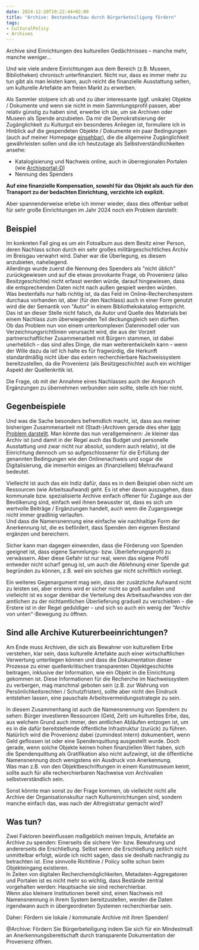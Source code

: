 ```yaml
---
date: 2024-12-28T19:22:44+02:00
title: "Archive: Bestandsaufbau durch Bürgerbeteiligung fördern"
tags:
- CulturalPolicy
- Archives
---
```


Archive sind Einrichtungen des kulturellen Gedächtnisses – manche mehr, manche weniger...
<!--more-->
Und wie viele andere Einrichtungen aus dem Bereich (z.B. Museen, Bibliotheken) chronisch unterfinanziert. Nicht nur, dass es immer mehr zu tun gibt als man leisten kann, auch reicht die finanzielle Ausstattung selten, um kulturelle Artefakte am freien Markt zu erwerben.

Als Sammler stolpere ich ab und zu über interessante (ggf. unikale) Objekte / Dokumente und wenn sie nicht in mein Sammlungsprofil passen, aber relativ günstig zu haben sind, erwerbe ich sie, um sie Archiven oder Museen als Spende anzubieten. Da mir die Demokratisierung der Zugänglichkeit zu Kulturgut ein besonderes Anliegen ist, formuliere ich in Hinblick auf die gespendeten Objekte / Dokumente ein paar Bedingungen (auch auf meiner Homepage [einsehbar](https://christianmahnke.de/collections/#donations)), die die allgemeine Zugänglichkeit gewährleisten sollen und die ich heutzutage als Selbstverständlichkeiten ansehe:
*	Katalogisierung und Nachweis online, auch in überregionalen Portalen (wie [Archivportal-D](https://www.archivportal-d.de/))
*	Nennung des Spenders

**Auf eine finanzielle Kompensation, sowohl für das Objekt als auch für den Transport zu der bedachten Einrichtung, verzichte ich explizit.**

Aber spannenderweise erlebe ich immer wieder, dass dies offenbar selbst für sehr große Einrichtungen im Jahr 2024 noch ein Problem darstellt:

## Beispiel

Im konkreten Fall ging es um ein Fotoalbum aus dem Besitz einer Person, deren Nachlass schon durch ein sehr großes militärgeschichtliches Archiv im Breisgau verwahrt wird. Daher war die Überlegung, es diesem anzubieten, naheliegend.<br/>
Allerdings wurde zuerst die Nennung des Spenders als "nicht üblich" zurückgewiesen und auf die etwas provokante Frage, ob Provenienz (also Besitzgeschichte) nicht erfasst werden würde, darauf hingewiesen, dass die entsprechenden Daten nicht nach außen gespielt werden würden.<br/>
Was bestenfalls nur halb richtig ist, da das Feld im Online-Recherchesystem durchaus vorhanden ist, aber (für den Nachlass) auch in einer Form genutzt wird die der Semantik von "Autor" in einem Bibliothekskatalog entspricht. Das ist an dieser Stelle nicht falsch, da Autor und Quelle des Materials bei einem Nachlass zum überwiegenden Teil deckungsgleich sein dürften.<br/>
Ob das Problem nun von einem unterkomplexen Datenmodell oder von Verzeichnungsrichtlinien verursacht wird, die aus der Vorzeit partnerschaftlicher Zusammenarbeit mit Bürgern stammen, ist dabei unerheblich – das sind alles Dinge, die man weiterentwickeln kann – wenn der Wille dazu da ist! Ich halte es für fragwürdig, die Herkunft standardmäßig nicht über das extern recherchierbare Nachweissystem bereitzustellen, da die Provenienz (als Besitzgeschichte) auch ein wichtiger Aspekt der Quellenkritik ist.

Die Frage, ob mit der Annahme eines Nachlasses auch der Anspruch Ergänzungen zu übernehmen verbunden sein sollte, stelle ich hier nicht.

## Gegenbeispiele

Und was die Sache besonders befremdlich macht, ist, dass aus meiner bisherigen Zusammenarbeit mit (Stadt-)Archiven gerade dies eher [kein Problem darstellt](https://christianmahnke.de/collections/donations/). Man könnte das nun verallgemeinern: Je kleiner das Archiv ist (und damit in der Regel auch das Budget und personelle Ausstattung und zwar nicht nur absolut, sondern auch relativ), ist die Einrichtung dennoch um so aufgeschlossener für die Erfüllung der genannten Bedingungen wie den Onlinenachweis und sogar die Digitalisierung, die immerhin einiges an (finanziellem) Mehraufwand bedeutet.

Vielleicht ist auch das ein Indiz dafür, dass es in dem Beispiel oben nicht um Ressourcen (wie Arbeitsaufwand) geht. Es ist eher davon auszugehen, dass kommunale bzw. spezialisierte Archive einfach offener für Zugänge aus der Bevölkerung sind, einfach weil ihnen bewusster ist, dass es sich um wertvolle Beiträge / Ergänzungen handelt, auch wenn die Zugangswege nicht immer gradlinig verlaufen.<br/>
Und dass die Namensnennung eine einfache wie nachhaltige Form der Anerkennung ist, die es befördert, dass Spenden den eigenen Bestand ergänzen und bereichern.

Sicher kann man dagegen einwenden, dass die Förderung von Spenden geeignet ist, dass eigene Sammlungs- bzw. Überlieferungsprofil zu verwässern. Aber diese Gefahr ist nur real, wenn das eigene Profil entweder nicht scharf genug ist, um auch die Ablehnung einer Spende gut begründen zu können, z.B. weil ein solches gar nicht schriftlich vorliegt.

Ein weiteres Gegenargument mag sein, dass der zusätzliche Aufwand nicht zu leisten sei, aber erstens wird er sicher nicht so groß ausfallen und vielleicht ist es sogar denkbar die Verteilung des Arbeitsaufwandes von der amtlichen zu der nichtamtlichen Überlieferung graduell zu verschieben – die Erstere ist in der Regel geduldiger – und sich so auch ein wenig der "Archiv von unten"-Bewegung zu öffnen.

## Sind alle Archive Kuturerbeeinrichtungen?

Am Ende muss Archiven, die sich als Bewahrer von kulturellem Erbe verstehen, klar sein, dass kulturelle Artefakte auch einer wirtschaftlichen Verwertung unterliegen können und dass die Dokumentation dieser Prozesse zu einer quellenkritischen transparenten Objektgeschichte beitragen, inklusive der Information, wie ein Objekt in die Einrichtung gekommen ist. Diese Informationen für die Recherche im Nachweissystem zu verbergen, mag manchmal geboten sein (z.B. zur Wahrung von Persönlichkeitsrechten / Schutzfristen), sollte aber nicht den Eindruck entstehen lassen, eine pauschale Arbeitsvermeidungsstrategie zu sein.

In diesem Zusammenhang ist auch die Namensnennung von Spendern zu sehen: Bürger investieren Ressourcen (Geld, Zeit) um kulturelles Erbe, das, aus welchem Grund auch immer, den amtlichen Abläufen entzogen ist, um es in die dafür bereitstehende öffentliche Infrastruktur (zurück) zu führen. Natürlich wird die Provenienz dabei (zumindest intern) dokumentiert, wenn Geld geflossen ist oder eine Spendenquittung ausgestellt wurde. Doch gerade, wenn solche Objekte keinen hohen finanziellen Wert haben, sich die Spendenquittung als Gratifikation also nicht aufzwingt, ist die öffentliche Namensnennung doch wenigstens ein Ausdruck von Anerkennung.<br/>
Was man z.B. von den Objektbeschriftungen in einem Kunstmuseum kennt, sollte auch für alle recherchierbaren Nachweise von Archivalien selbstverständlich sein.

Sonst könnte man sonst zu der Frage kommen, ob vielleicht nicht alle Archive der Organisationskultur nach Kultureinrichtungen sind, sondern manche einfach das, was nach der Altregistratur gemacht wird?

## Was tun?
Zwei Faktoren beeinflussen maßgeblich meinen Impuls, Artefakte an Archive zu spenden: Einerseits die sichere Ver- bzw. Bewahrung und andererseits die Erschließung. Selbst wenn die Erschließung zeitlich nicht unmittelbar erfolgt, würde ich nicht sagen, dass sie deshalb nachrangig zu betrachten ist. Eine sinnvolle Richtlinie / Policy sollte schon beim Objekteingang existieren.<br/>
In Zeiten von digitalen Recherchemöglichkeiten, Metadaten-Aggregatoren und Portalen ist es nicht mehr so wichtig, dass Bestände zentral vorgehalten werden: Hauptsache sie sind recherchierbar.<br/>
Wenn also kleinere Institutionen bereit sind, einen Nachweis mit Namensnennung in ihrem System bereitzustellen, werden die Daten irgendwann auch in übergeordneten Systemen recherchierbar sein.


<p class="cta">Daher: Fördern sie lokale / kommunale Archive mit ihren Spenden!</p>
<p class="cta">@Archive: Fördern Sie Bürgerbeteiligung indem Sie sich für ein Mindestmaß an Anerkennungsbereitschaft durch transparente Dokumentation der Provenienz öffnen.</p>

